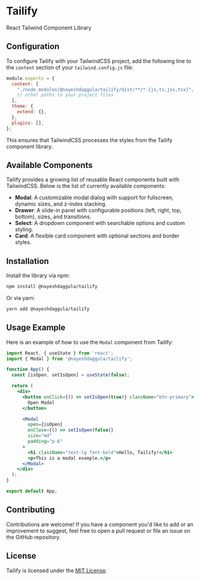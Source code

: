# Tailify

React Tailwind Component Library

## Configuration

To configure Tailify with your TailwindCSS project, add the following line to the `content` section of your `tailwind.config.js` file:

```javascript
module.exports = {
  content: [
    "./node_modules/@nayeshdaggula/tailify/dist/**/*.{js,ts,jsx,tsx}",
    // other paths to your project files
  ],
  theme: {
    extend: {},
  },
  plugins: [],
};
```

This ensures that TailwindCSS processes the styles from the Tailify component library.

## Available Components

Tailify provides a growing list of reusable React components built with TailwindCSS. Below is the list of currently available components:

- **Modal**: A customizable modal dialog with support for fullscreen, dynamic sizes, and z-index stacking.
- **Drawer**: A slide-in panel with configurable positions (left, right, top, bottom), sizes, and transitions.
- **Select**: A dropdown component with searchable options and custom styling.
- **Card**: A flexible card component with optional sections and border styles.

## Installation

Install the library via npm:

```bash
npm install @nayeshdaggula/tailify
```

Or via yarn:

```bash
yarn add @nayeshdaggula/tailify
```

## Usage Example

Here is an example of how to use the `Modal` component from Tailify:

```jsx
import React, { useState } from 'react';
import { Modal } from '@nayeshdaggula/tailify';

function App() {
  const [isOpen, setIsOpen] = useState(false);

  return (
    <div>
      <button onClick={() => setIsOpen(true)} className="btn-primary">
        Open Modal
      </button>

      <Modal
        open={isOpen}
        onClose={() => setIsOpen(false)}
        size="md"
        padding="p-6"
      >
        <h1 className="text-lg font-bold">Hello, Tailify!</h1>
        <p>This is a modal example.</p>
      </Modal>
    </div>
  );
}

export default App;
```

## Contributing

Contributions are welcome! If you have a component you'd like to add or an improvement to suggest, feel free to open a pull request or file an issue on the GitHub repository.

## License

Tailify is licensed under the [MIT License](LICENSE).

